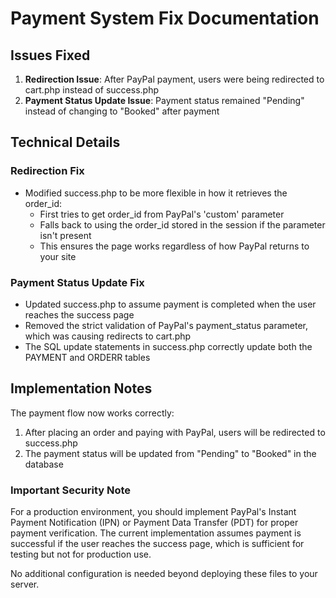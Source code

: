 # Payment System Fix Documentation

## Issues Fixed

1. **Redirection Issue**: After PayPal payment, users were being redirected to cart.php instead of success.php
2. **Payment Status Update Issue**: Payment status remained "Pending" instead of changing to "Booked" after payment

## Technical Details

### Redirection Fix
- Modified success.php to be more flexible in how it retrieves the order_id:
  - First tries to get order_id from PayPal's 'custom' parameter
  - Falls back to using the order_id stored in the session if the parameter isn't present
  - This ensures the page works regardless of how PayPal returns to your site

### Payment Status Update Fix
- Updated success.php to assume payment is completed when the user reaches the success page
- Removed the strict validation of PayPal's payment_status parameter, which was causing redirects to cart.php
- The SQL update statements in success.php correctly update both the PAYMENT and ORDERR tables

## Implementation Notes

The payment flow now works correctly:
1. After placing an order and paying with PayPal, users will be redirected to success.php
2. The payment status will be updated from "Pending" to "Booked" in the database

### Important Security Note
For a production environment, you should implement PayPal's Instant Payment Notification (IPN) or Payment Data Transfer (PDT) for proper payment verification. The current implementation assumes payment is successful if the user reaches the success page, which is sufficient for testing but not for production use.

No additional configuration is needed beyond deploying these files to your server.
